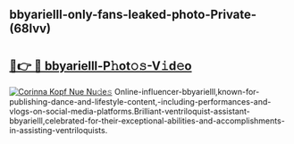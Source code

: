 ## bbyarielll-only-fans​-leaked-photo​-Private-(68lvv)


# <h2><a href="https://mediaupload.pro?title=bbyarielll&ref=git">🔗👉 🔴 bbyarielll-P𝚑ot𝚘𝚜-V𝚒d𝚎o</a></h2>

[![Corinna Kopf Nue Nu𝚍e𝚜](https://i.imgur.com/0qMVB7G.gif)](https://mediaupload.pro?title=bbyarielll&ref=git)
Online-influencer-bbyarielll,known-for-publishing-dance-and-lifestyle-content,-including-performances-and-vlogs-on-social-media-platforms.Brilliant-ventriloquist-assistant-bbyarielll,celebrated-for-their-exceptional-abilities-and-accomplishments-in-assisting-ventriloquists.  